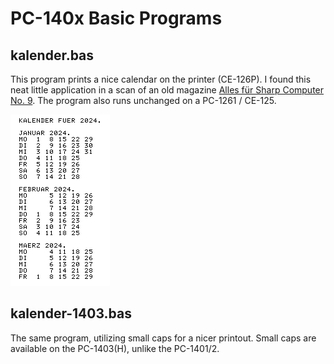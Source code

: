 # PC-140x Basic Programs

## kalender.bas
This program prints a nice calendar on the printer (CE-126P).
I found this neat little application in a scan of an old magazine
[Alles für Sharp Computer No. 9](http://www.sharp-pc-1600.de/allesfuersharp/Alles_fur_Sharp_Computer_09.pdf?fbclid=IwZXh0bgNhZW0CMTAAAR2v_5nPV7Gm61JIea_PN8YTzIC0jiHkN43LmQJunYENUIg1gnqs5bPx7lw_aem_DD2XW_j0l_dhE0C7F00Pkg).
The program also runs unchanged on a PC-1261 / CE-125.

![Calendar](pictures/Calendar.png)

## kalender-1403.bas
The same program, utilizing small caps for a nicer printout. Small caps are available on the PC-1403(H),
unlike the PC-1401/2.